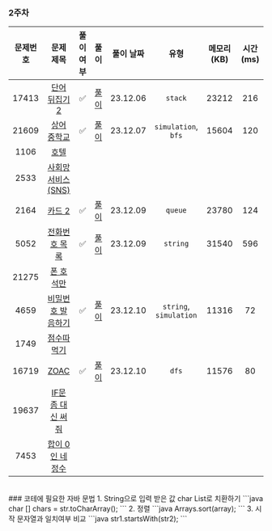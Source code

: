 ### 2주차

| 문제번호 |                         문제 제목                     | 풀이 여부 |                    풀이                    |  풀이 날짜   |     유형      |  메모리(KB) |    시간(ms)   |
|:----:|:-----------------------------------------------------:|:-:|:----------------------------------------:|:--------:|:-----------:|:----------:|:---------:|
|17413| [단어 뒤집기 2](https://www.acmicpc.net/problem/17413) | ✅ | [풀이](./BOJ_17413_단어뒤집기2.java) | 23.12.06 | `stack` | 23212 | 216 |
|21609| [상어 중학교](https://www.acmicpc.net/problem/21609) | ✅  | [풀이](./BOJ_21609_상어중학교.java) | 23.12.07 | `simulation`, `bfs` | 15604 | 120 |
|1106| [호텔](https://www.acmicpc.net/problem/1106) |   |   |  |        | | |
|2533| [사회망 서비스(SNS)](https://www.acmicpc.net/problem/2533) |    |    |  |       |  | |
|2164| [카드 2](https://www.acmicpc.net/problem/2164) |  ✅  | [풀이](./BOJ_2164_카드2.java)  | 23.12.09 |  `queue`   | 23780 | 124 |
|5052| [전화번호 목록](https://www.acmicpc.net/problem/5052) | ✅  |  [풀이](./BOJ_5052_전화번호목록.java)    | 23.12.09 |    `string`   | 31540  | 596 |
|21275| [폰 호석만](https://www.acmicpc.net/problem/21275) |  |   |  |       | | |
|4659| [비밀번호 발음하기](https://www.acmicpc.net/problem/4659) |  ✅  |  [풀이](./BOJ_4659_비밀번호발음하기.java)  | 23.12.10 |  `string`, `simulation`    | 11316 | 72 |
|1749| [점수따먹기](https://www.acmicpc.net/problem/1749) |    |       |  |        | | |
|16719| [ZOAC](https://www.acmicpc.net/problem/16719) |  ✅    | [풀이](./BOJ_16719_ZOAC.java)   | 23.12.10 |  `dfs`    | 11576 | 80 |
|19637| [IF문 좀 대신 써줘](https://www.acmicpc.net/problem/19637) |    |         |  |  | | |
|7453| [합이 0인 네 정수](https://www.acmicpc.net/problem/7453) |    |  |  |       | | |


<br>
### 코테에 필요한 자바 문법
1. String으로 입력 받은 값 char List로 치환하기
```java
char [] chars = str.toCharArray();
```
2. 정렬
```java
Arrays.sort(array);
```
3. 시작 문자열과 일치여부 비교
```java
str1.startsWith(str2);
```
